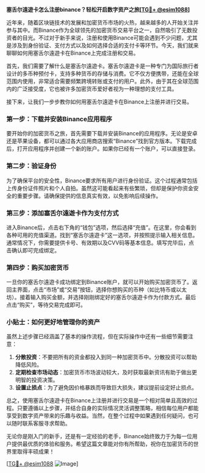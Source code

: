 **塞舌尔遠遊卡怎么注册binance？轻松开启数字资产之旅[[TG💪+ @esim1088](https://t.me/s/esim1088)]**

近年来，随着区块链技术的发展和加密货币市场的火热，越来越多的人开始关注并参与其中。而Binance作为全球领先的加密货币交易平台之一，自然吸引了无数投资者的目光。不过对于新手来说，注册和使用Binance可能会遇到不少问题，尤其是涉及到身份验证、支付方式以及如何选择合适的支付卡等环节。今天，我们就来聊聊如何用塞舌尔遠遊卡在Binance上完成注册和交易。

首先，我们需要了解什么是塞舌尔遠遊卡。塞舌尔遠遊卡是一种专门为国际旅行者设计的多币种预付卡，支持多种货币的存储与消费。它不仅方便携带，还能在全球范围内使用，非常适合需要频繁跨境转账或支付的用户。此外，由于其在全球范围内的广泛接受度，它也被许多加密货币爱好者视为一种理想的支付工具。

接下来，让我们一步步教你如何用塞舌尔遠遊卡在Binance上注册并进行交易。

### 第一步：下载并安装Binance应用程序

要开始你的加密货币之旅，首先需要下载并安装Binance的应用程序。无论是安卓还是苹果设备，都可以通过各大应用商店搜索“Binance”找到官方版本。下载完成后，打开应用程序并创建一个新的账户。如果你已经有一个账户，可以直接登录。

### 第二步：验证身份

为了确保平台的安全性，Binance要求所有用户进行身份验证。这个过程通常包括上传身份证件照片和个人自拍。虽然这可能看起来有些繁琐，但却是保护你资金安全的重要步骤。请确保提供的信息真实有效，以免影响后续操作。

### 第三步：添加塞舌尔遠遊卡作为支付方式

进入Binance后，点击右下角的“钱包”选项，然后选择“充值”。在这里，你会看到各种可用的充值渠道。找到“塞舌尔遠遊卡”这一选项，并按照提示输入相关信息。通常情况下，你需要提供卡号、有效期以及CVV码等基本信息。填写完毕后，点击确认即可完成绑定。

### 第四步：购买加密货币

一旦你的塞舌尔遠遊卡成功绑定到Binance账户，就可以开始购买加密货币了。返回主界面，点击“市场”或“交易”按钮，选择你想购买的币种（如比特币或以太坊）。接着输入购买金额，并选择刚刚绑定好的塞舌尔遠遊卡作为付款方式。最后点击“购买”，等待交易完成即可。

### 小贴士：如何更好地管理你的资产

虽然上述步骤已经涵盖了基本的操作流程，但在实际操作中还有一些细节需要注意：

1. **分散投资**：不要把所有的资金都投入到同一种加密货币中。分散投资可以帮助降低风险。
2. **定期检查市场动态**：加密货币市场波动较大，及时获取最新资讯有助于做出更明智的投资决策。
3. **设置止损点**：为了避免因价格暴跌而导致巨大损失，建议提前设定好止损点。

总之，使用塞舌尔遠遊卡在Binance上注册并进行交易是一个相对简单且高效的过程。只要遵循以上步骤，并结合自身的实际情况灵活调整策略，相信每位用户都能享受到数字资产带来的乐趣与收益。当然，在整个过程中如果遇到任何疑问，也可以随时联系客服寻求帮助。

无论你是刚入门的新手，还是有一定经验的老手，Binance始终致力于为每一位用户提供最优质的体验和服务。希望这篇文章能对你有所帮助，祝你在加密货币的世界里取得丰硕成果！

[[TG💪+ @esim1088](https://t.me/s/esim1088) ![Image](https://i.postimg.cc/4NQfJmqS/Snipaste-2025-05-13-00-14-12.png)]